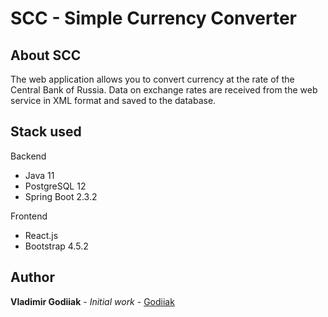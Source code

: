 # SCC - Simple Currency Converter

## About SCC
The web application allows you to convert currency at the rate of the Central Bank of Russia. Data on exchange rates are received from the web service in XML format and saved to the database.

## Stack used
Backend
- Java 11
- PostgreSQL 12
- Spring Boot 2.3.2

Frontend
- React.js
- Bootstrap 4.5.2

## Author

**Vladimir Godiiak** - *Initial work* - [Godiiak](https://github.com/Godiiak)